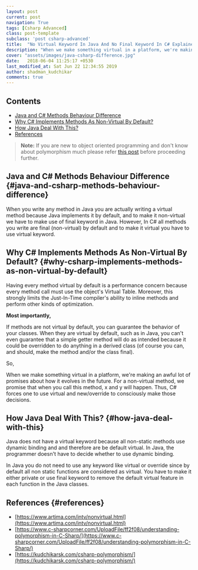 ```yaml
---
layout: post
current: post
navigation: True
tags: [Csharp Advanced]
class: post-template
subclass: 'post csharp-advanced'
title:  "No Virtual Keyword In Java And No Final Keyword In C# Explained"
description: "When we make something virtual in a platform, we're making an awful lot of promises about how it evolves in the future. For a non-virtual method, we promise that when you call this method, x and y will happen."
cover: "assets/images/java-csharp-difference.jpg"
date:   2018-06-04 11:25:17 +0530
last_modified_at: Sat Jun 22 12:34:55 2019
author: shadman_kudchikar
comments: true
---
```



## Contents

* [Java and C# Methods Behaviour Difference](#java-and-csharp-methods-behaviour-difference)
* [Why C# Implements Methods As Non-Virtual By Default?](#why-csharp-implements-methods-as-non-virtual-by-default)
* [How Java Deal With This?](#how-java-deal-with-this)
* [References](#references)

> **Note:** If you are new to object oriented programming and don't know about polymorphism much please refer [this post][understanding-polymorphism] before proceeding further.

## Java and C# Methods Behaviour Difference {#java-and-csharp-methods-behaviour-difference}

When you write any method in Java you are actually writing a virtual method because Java implements it by default, and to make it non-virtual we have to make use of final keyword in Java. However, In C# all methods you write are final (non-virtual) by default and to make it virtual you have to use virtual keyword.

<!--more-->

## Why C# Implements Methods As Non-Virtual By Default? {#why-csharp-implements-methods-as-non-virtual-by-default}

Having every method virtual by default is a performance concern because every method call must use the object's Virtual Table. Moreover, this strongly limits the Just-In-Time compiler's ability to inline methods and perform other kinds of optimization.

**Most importantly,**

If methods are not virtual by default, you can guarantee the behavior of your classes. When they are virtual by default, such as in Java, you can't even guarantee that a simple getter method will do as intended because it could be overridden to do anything in a derived class (of course you can, and should, make the method and/or the class final).

So,

When we make something virtual in a platform, we're making an awful lot of promises about how it evolves in the future. For a non-virtual method, we promise that when you call this method, x and y will happen. Thus, C# forces one to use virtual and new/override to consciously make those decisions.

## How Java Deal With This? {#how-java-deal-with-this}

Java does not have a virtual keyword because all non-static methods use dynamic binding and and therefore are be default virtual. In Java, the programmer doesn't have to decide whether to use dynamic binding. 

In Java you do not need to use any keyword like virtual or override since by default all non static functions are considered as virtual. You have to make it either private or use final keyword to remove the default virtual feature in each function in the Java classes. 


## References {#references}
- [https://www.artima.com/intv/nonvirtual.html](https://www.artima.com/intv/nonvirtual.html)
- [https://www.c-sharpcorner.com/UploadFile/ff2f08/understanding-polymorphism-in-C-Sharp/](https://www.c-sharpcorner.com/UploadFile/ff2f08/understanding-polymorphism-in-C-Sharp/)
- [https://kudchikarsk.com/csharp-polymorphism/](https://kudchikarsk.com/csharp-polymorphism/)

[post-image]: /assets/images/java-csharp-difference.jpg
[understanding-polymorphism]: /csharp-polymorphism/
[Instagram]: https://www.instagram.com/kudchikarsk
[LinkedIn]: https://linkedin.com/in/kudchikarsk